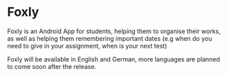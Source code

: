 # Foxly

Foxly is an Android App for students, helping them to organise their works, as well as helping them remembering important dates (e.g when do you need to give in your assignment, when is your next test)

Foxly will be available in English and German, more languages are planned to come soon after the release.


